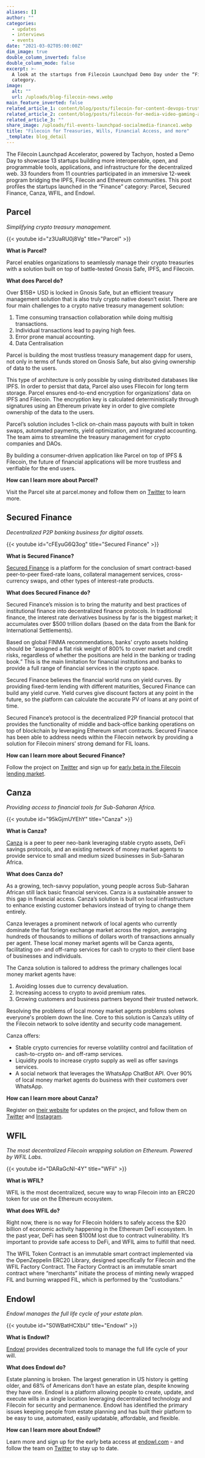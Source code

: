 ```yaml
---
aliases: []
author: ""
categories:
  - updates
  - interviews
  - events
date: "2021-03-02T05:00:00Z"
dim_image: true
double_column_inverted: false
double_column_mode: false
excerpt: >-
  A look at the startups from Filecoin Launchpad Demo Day under the “Finance”
  category.
image:
  alt: ""
  url: /uploads/blog-filecoin-news.webp
main_feature_inverted: false
related_article_1: content/blog/posts/filecoin-for-content-devops-trust-and-more.en.md
related_article_2: content/blog/posts/filecoin-for-media-video-gaming-and-more.en.md
related_article_3: ""
share_image: /uploads/fil-events-launchpad-socialmedia-finance1.webp
title: "Filecoin for Treasuries, Wills, Financial Access, and more"
_template: blog_detail
---
```


The Filecoin Launchpad Accelerator, powered by Tachyon, hosted a Demo Day to showcase 13 startups building more interoperable, open, and programmable tools, applications, and infrastructure for the decentralized web. 33 founders from 11 countries participated in an immersive 12-week program bridging the IPFS, Filecoin and Ethereum communities. This post profiles the startups launched in the “Finance” category: Parcel, Secured Finance, Canza, WFIL, and Endowl.

## Parcel

_Simplifying crypto treasury management._

{{< youtube id="z3UaRU0j8Vg" title="Parcel" >}}

**What is Parcel?**

Parcel enables organizations to seamlessly manage their crypto treasuries with a solution built on top of battle-tested Gnosis Safe, IPFS, and Filecoin.

**What does Parcel do?**

Over $15B+ USD is locked in Gnosis Safe, but an efficient treasury management solution that is also truly crypto native doesn’t exist. There are four main challenges to a crypto native treasury management solution:

1. Time consuming transaction collaboration while doing multisig transactions.
2. Individual transactions lead to paying high fees.
3. Error prone manual accounting.
4. Data Centralisation

Parcel is building the most trustless treasury management dapp for users, not only in terms of funds stored on Gnosis Safe, but also giving ownership of data to the users.

This type of architecture is only possible by using distributed databases like IPFS. In order to persist that data, Parcel also uses FIlecoin for long term storage. Parcel ensures end-to-end encryption for organizations’ data on IPFS and Filecoin. The encryption key is calculated deterministically through signatures using an Ethereum private key in order to give complete ownership of the data to the users.

Parcel’s solution includes 1-click on-chain mass payouts with built in token swaps, automated payments, yield optimization, and integrated accounting. The team aims to streamline the treasury management for crypto companies and DAOs.

By building a consumer-driven application like Parcel on top of IPFS & Filecoin, the future of financial applications will be more trustless and verifiable for the end users.

**How can I learn more about Parcel?**

Visit the Parcel site at parcel.money and follow them on [Twitter](https://twitter.com/parcelHQ) to learn more.

## Secured Finance

_Decentralized P2P banking business for digital assets._

{{< youtube id="cFEyuG6Q3og" title="Secured Finance" >}}

**What is Secured Finance?**

[Secured Finance](https://twitter.com/financesecured?lang=en) is a platform for the conclusion of smart contract-based peer-to-peer fixed-rate loans, collateral management services, cross-currency swaps, and other types of interest-rate products.

**What does Secured Finance do?**

Secured Finance’s mission is to bring the maturity and best practices of institutional finance into decentralized finance protocols. In traditional finance, the interest rate derivatives business by far is the biggest market; it accumulates over $500 trillion dollars (based on the data from the Bank for International Settlements).

Based on global FINMA recommendations, banks' crypto assets holding should be “assigned a flat risk weight of 800% to cover market and credit risks, regardless of whether the positions are held in the banking or trading book.” This is the main limitation for financial institutions and banks to provide a full range of financial services in the crypto space.

Secured Finance believes the financial world runs on yield curves. By providing fixed-term lending with different maturities, Secured Finance can build any yield curve. Yield curves give discount factors at any point in the future, so the platform can calculate the accurate PV of loans at any point of time.

Secured Finance’s protocol is the decentralized P2P financial protocol that provides the functionality of middle and back-office banking operations on top of blockchain by leveraging Ethereum smart contracts. Secured Finance has been able to address needs within the Filecoin network by providing a solution for Filecoin miners’ strong demand for FIL loans.

**How can I learn more about Secured Finance?**

Follow the project on [Twitter](https://twitter.com/financesecured?lang=en) and sign up for [early beta in the Filecoin lending market](https://airtable.com/shrJH5ssjwoOyRSxC).

## Canza

_Providing access to financial tools for Sub-Saharan Africa._

{{< youtube id="95kGjmUYEhY" title="Canza" >}}

**What is Canza?**

[Canza](http://canza.io/) is a peer to peer neo-bank leveraging stable crypto assets, DeFi savings protocols, and an existing network of money market agents to provide service to small and medium sized businesses in Sub-Saharan Africa.

**What does Canza do?**

As a growing, tech-savvy population, young people across Sub-Saharan African still lack basic financial services. Canza is a sustainable answer to this gap in financial access. Canza’s solution is built on local infrastructure to enhance existing customer behaviors instead of trying to change them entirely.

Canza leverages a prominent network of local agents who currently dominate the fiat foriegn exchange market across the region, averaging hundreds of thousands to millions of dollars worth of transactions annually per agent. These local money market agents will be Canza agents, facilitating on- and off-ramp services for cash to crypto to their client base of businesses and individuals.

The Canza solution is tailored to address the primary challenges local money market agents have:

1. Avoiding losses due to currency devaluation.
2. Increasing access to crypto to avoid premium rates.
3. Growing customers and business partners beyond their trusted network.

Resolving the problems of local money market agents problems solves everyone's problem down the line. Core to this solution is Canza’s utility of the Filecoin network to solve identity and security code management.

Canza offers:

- Stable crypto currencies for reverse volatility control and facilitation of cash-to-crypto on- and off-ramp services.
- Liquidity pools to increase crypto supply as well as offer savings services.
- A social network that leverages the WhatsApp ChatBot API. Over 90% of local money market agents do business with their customers over WhatsApp.

**How can I learn more about Canza?**

Register on [their website](http://canza.io/) for updates on the project, and follow them on [Twitter](https://twitter.com/Canza_finance) and [Instagram](https://www.instagram.com/canzafinance/).

## WFIL

_The most decentralized Filecoin wrapping solution on Ethereum. Powered by WFIL Labs._

{{< youtube id="DARaGcNI-4Y" title="WFil" >}}

**What is WFIL?**

WFIL is the most decentralized, secure way to wrap Filecoin into an ERC20 token for use on the Ethereum ecosystem.

**What does WFIL do?**

Right now, there is no way for FIlecoin holders to safely access the $20 billion of economic activity happening in the Ethereum DeFi ecosystem. In the past year, DeFi has seen $100M lost due to contract vulnerability. It’s important to provide safe access to DeFi, and WFIL aims to fulfill that need.

The WFIL Token Contract is an immutable smart contract implemented via the OpenZeppelin ERC20 Library, designed specifically for Filecoin and the WFIL Factory Contract. The Factory Contract is an immutable smart contract where “merchants” initiate the process of minting newly wrapped FIL and burning wrapped FIL, which is performed by the “custodians.”

## Endowl

_Endowl manages the full life cycle of your estate plan._

{{< youtube id="S0WBatHCXbU" title="Endowl" >}}

**What is Endowl?**

[Endowl](http://endowl.com/) provides decentralized tools to manage the full life cycle of your will.

**What does Endowl do?**

Estate planning is broken. The largest generation in US history is getting older, and 68% of Americans don’t have an estate plan, despite knowing they have one. Endowl is a platform allowing people to create, update, and execute wills in a single location leveraging decentralized technology and Filecoin for security and permanence. Endowl has identified the primary issues keeping people from estate planning and has built their platform to be easy to use, automated, easily updatable, affordable, and flexible.

**How can I learn more about Endowl?**

Learn more and sign up for the early beta access at [endowl.com](http://endowl.com/) - and follow the team on [Twitter](https://twitter.com/endowlapp) to stay up to date.

